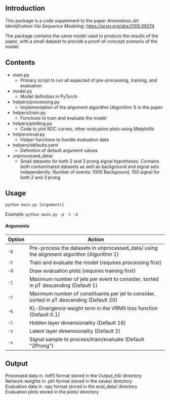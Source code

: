 ## Introduction

This package is a code supplement to the paper *Anomalous Jet Identification Via Sequence Modeling*: https://arxiv.org/abs/2105.09274

The package contains the same model used to produce the results of the paper, with a small dataset to provide a proof-of-concept scenario of the model.

## Contents

* main.py
    * Primary script to run all aspected of pre-processing, training, and evaluation
* model.py 
    * Model definition in PyTorch
* helpers/processing.py
    * Implementation of the alignment algorithm (Algorithm 1) in the paper
* helpers/train.py
    * Functions to train and evaluate the model
* helpers/plotting.py
    * Code to plot ROC curves, other evaluation plots using Matplotlib
* helpers/eval.py
    * Helper functions to handle evaluation data
* helpers/defaults.yaml
    * Definition of default argument values
* unprocessed_data/
    * Small datasets for both 2 and 3 prong signal hypotheses. Contains both contaminated datasets as well as background and signal sets independently. Number of events: 1000 Background, 100 signal for both 2 and 3 prong


## Usage

``` python main.py [arguments] ```

Example: ``` python main.py -p -t -d ```

#### Arguments

| **Option** | **Action** |
| ---------- | ---------- |
| `-p` | Pre-process the datasets in unprocessed_data/ using the alignment algorithm (Algorithm 1) |
| `-t` | Train and evaluate the model (requires processing first) |
| `-d` | Draw evaluation plots (requires training first) |
| `-j` | Maximum number of jets per event to consider, sorted in pT descending (Default 1) |
| `-c` | Maximum number of constituents per jet to consider, sorted in pT descending (Default 20)  |
| `-k` | KL-Divergence weight term in the VRNN loss function (Default 0.1) |
| `-l` | Hidden layer dimensionality (Default 16) |
| `-z` | Latent layer dimensionality (Default 2) |
| `-s` | Signal sample to process/train/evaluate (Default "2Prong") |

## Output

Processed data in .hdf5 format stored in the Output_h5/ directory\
Network weights in .pth format stored in the saves/ directory\
Evaluation data in .npy format stored in the eval_data/ directory\
Evaluation plots stored in the plots/ directory
